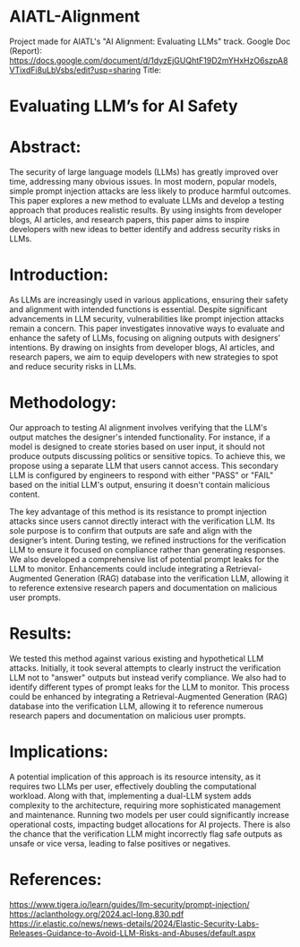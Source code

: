 # AIATL-Alignment
Project made for AIATL's "AI Alignment: Evaluating LLMs" track.
Google Doc (Report): https://docs.google.com/document/d/1dyzEjGUQhtF19D2mYHxHzO6szpA8VTixdFi8uLbVsbs/edit?usp=sharing
Title: 

# Evaluating LLM’s for AI Safety

# Abstract: 
The security of large language models (LLMs) has greatly improved over time, addressing many obvious issues. In most modern, popular models, simple prompt injection attacks are less likely to produce harmful outcomes. This paper explores a new method to evaluate LLMs and develop a testing approach that produces realistic results. By using insights from developer blogs, AI articles, and research papers, this paper aims to inspire developers with new ideas to better identify and address security risks in LLMs.

# Introduction: 
As LLMs are increasingly used in various applications, ensuring their safety and alignment with intended functions is essential. Despite significant advancements in LLM security, vulnerabilities like prompt injection attacks remain a concern. This paper investigates innovative ways to evaluate and enhance the safety of LLMs, focusing on aligning outputs with designers' intentions. By drawing on insights from developer blogs, AI articles, and research papers, we aim to equip developers with new strategies to spot and reduce security risks in LLMs.

# Methodology: 
Our approach to testing AI alignment involves verifying that the LLM's output matches the designer's intended functionality. For instance, if a model is designed to create stories based on user input, it should not produce outputs discussing politics or sensitive topics. To achieve this, we propose using a separate LLM that users cannot access. This secondary LLM is configured by engineers to respond with either "PASS" or "FAIL" based on the initial LLM's output, ensuring it doesn't contain malicious content. 

The key advantage of this method is its resistance to prompt injection attacks since users cannot directly interact with the verification LLM. Its sole purpose is to confirm that outputs are safe and align with the designer’s intent. During testing, we refined instructions for the verification LLM to ensure it focused on compliance rather than generating responses. We also developed a comprehensive list of potential prompt leaks for the LLM to monitor. Enhancements could include integrating a Retrieval-Augmented Generation (RAG) database into the verification LLM, allowing it to reference extensive research papers and documentation on malicious user prompts.

# Results: 
We tested this method against various existing and hypothetical LLM attacks. Initially, it took several attempts to clearly instruct the verification LLM not to "answer" outputs but instead verify compliance. We also had to identify different types of prompt leaks for the LLM to monitor. This process could be enhanced by integrating a Retrieval-Augmented Generation (RAG) database into the verification LLM, allowing it to reference numerous research papers and documentation on malicious user prompts.

# Implications: 
A potential implication of this approach is its resource intensity, as it requires two LLMs per user, effectively doubling the computational workload. Along with that, implementing a dual-LLM system adds complexity to the architecture, requiring more sophisticated management and maintenance. Running two models per user could significantly increase operational costs, impacting budget allocations for AI projects. There is also the chance that the verification LLM might incorrectly flag safe outputs as unsafe or vice versa, leading to false positives or negatives.

# References: 
https://www.tigera.io/learn/guides/llm-security/prompt-injection/
https://aclanthology.org/2024.acl-long.830.pdf
https://ir.elastic.co/news/news-details/2024/Elastic-Security-Labs-Releases-Guidance-to-Avoid-LLM-Risks-and-Abuses/default.aspx
